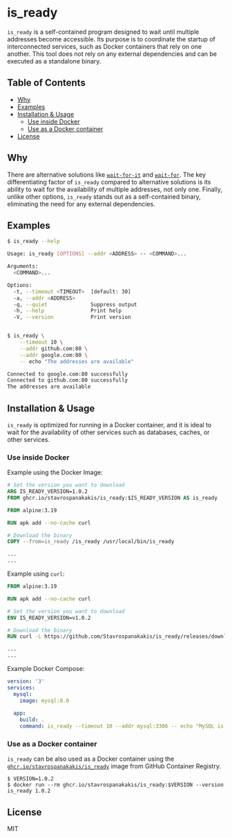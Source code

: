 # is_ready

`is_ready` is a self-contained program designed to wait until multiple addresses become 
accessible. Its purpose is to coordinate the startup of interconnected services, such as 
Docker containers that rely on one another. This tool does not rely on any external 
dependencies and can be executed as a standalone binary.

## Table of Contents
- [Why](#why)
- [Examples](#examples)
- [Installation & Usage](#installation--usage)
  - [Use inside Docker](#use-inside-docker)
  - [Use as a Docker container](#use-as-a-docker-container)
- [License](#license)

## Why
There are alternative solutions like 
[`wait-for-it`](https://github.com/vishnubob/wait-for-it) and [`wait-for`](https://github.com/eficode/wait-for). The key differentiating factor of `is_ready` compared to 
alternative solutions is its ability to wait for the availability of multiple addresses, 
not only one. Finally, unlike other options, `is_ready` stands out as a self-contained binary, eliminating the need for any external dependencies.

## Examples
```bash
$ is_ready --help

Usage: is_ready [OPTIONS] --addr <ADDRESS> -- <COMMAND>...

Arguments:
  <COMMAND>...

Options:
  -t, --timeout <TIMEOUT>  [default: 30]
  -a, --addr <ADDRESS>
  -q, --quiet              Suppress output
  -h, --help               Print help
  -V, --version            Print version


$ is_ready \
    --timeout 10 \
    --addr github.com:80 \
    --addr google.com:80 \
    -- echo "The addresses are available"

Connected to google.com:80 successfully
Connected to github.com:80 successfully
The addresses are available
```

## Installation & Usage

`is_ready` is optimized for running in a Docker container, and it is ideal to wait for the availability of other services such as databases, caches, or other services.

### Use inside Docker
Example using the Docker Image:

```Dockerfile
# Set the version you want to download
ARG IS_READY_VERSION=1.0.2
FROM ghcr.io/stavrospanakakis/is_ready:$IS_READY_VERSION AS is_ready

FROM alpine:3.19

RUN apk add --no-cache curl

# Download the binary
COPY --from=is_ready /is_ready /usr/local/bin/is_ready

...
...
```

Example using `curl`:
```Dockerfile
FROM alpine:3.19

RUN apk add --no-cache curl

# Set the version you want to download
ENV IS_READY_VERSION=v1.0.2

# Download the binary
RUN curl -L https://github.com/Stavrospanakakis/is_ready/releases/download/${IS_READY_VERSION}/is_ready_${IS_READY_VERSION}_x86_64-unknown-linux-musl.tar.gz | tar xzf - -C /usr/local/bin

...
...
```

Example Docker Compose:
```yaml
version: '3'
services:
  mysql:
    image: mysql:8.0
  
  app:
    build: .
    command: is_ready --timeout 10 --addr mysql:3306 -- echo "MySQL is ready"
```


### Use as a Docker container
`is_ready` can be also used as a Docker container using the 
[`ghcr.io/stavrospanakakis/is_ready`](https://github.com/Stavrospanakakis/is_ready/pkgs/container/is_ready) image from GitHub Container Registry.

```
$ VERSION=1.0.2
$ docker run --rm ghcr.io/stavrospanakakis/is_ready:$VERSION --version
is_ready 1.0.2
```

## License

MIT
